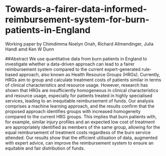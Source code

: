 # Towards-a-fairer-data-informed-reimbursement-system-for-burn-patients-in-England
Working paper by Chimdimma Noelyn Onah, Richard Allmendinger, Julia Handl amd Ken W Dunn

##Abstract
We use quantitative data from burn patients in England to investigate whether a data-driven approach can lead to a fairer reimbursement system compared to the current expert-generated rule-based approach, also known as Health Resource Groups (HRGs). Currently, HRGs aim to group and calculate treatment costs of patients similar in terms of clinical characteristics and resource usage. However, research has shown that HRGs are insufficiently homogeneous in clinical characteristics and resource usage, especially for patients treated in highly specialised services, leading to an inequitable reimbursement of funds. Our analysis comprises a machine learning approach, and the results confirm that the proposed approach identifies groups with increased homogeneity compared to the current HRG groups. This implies that burn patients with, for example, similar injury profiles and an expected low cost of treatment are appropriately identified as members of the same group, allowing for the equal reimbursement of treatment costs regardless of the burn service attended. Our results show that the efficient utilisation of data, augmented with expert advice, can improve the reimbursement system to ensure an equitable and fair distribution of funds.
